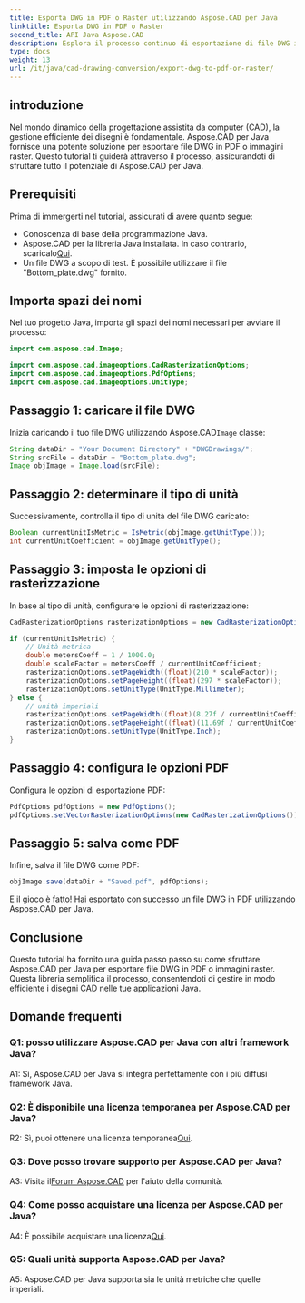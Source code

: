 ```yaml
---
title: Esporta DWG in PDF o Raster utilizzando Aspose.CAD per Java
linktitle: Esporta DWG in PDF o Raster
second_title: API Java Aspose.CAD
description: Esplora il processo continuo di esportazione di file DWG in PDF o immagini raster in Java utilizzando Aspose.CAD. Questa guida passo passo garantisce precisione ed efficienza.
type: docs
weight: 13
url: /it/java/cad-drawing-conversion/export-dwg-to-pdf-or-raster/
---
```

## introduzione

Nel mondo dinamico della progettazione assistita da computer (CAD), la gestione efficiente dei disegni è fondamentale. Aspose.CAD per Java fornisce una potente soluzione per esportare file DWG in PDF o immagini raster. Questo tutorial ti guiderà attraverso il processo, assicurandoti di sfruttare tutto il potenziale di Aspose.CAD per Java.

## Prerequisiti

Prima di immergerti nel tutorial, assicurati di avere quanto segue:

- Conoscenza di base della programmazione Java.
-  Aspose.CAD per la libreria Java installata. In caso contrario, scaricalo[Qui](https://releases.aspose.com/cad/java/).
- Un file DWG a scopo di test. È possibile utilizzare il file "Bottom_plate.dwg" fornito.

## Importa spazi dei nomi

Nel tuo progetto Java, importa gli spazi dei nomi necessari per avviare il processo:

```java
import com.aspose.cad.Image;

import com.aspose.cad.imageoptions.CadRasterizationOptions;
import com.aspose.cad.imageoptions.PdfOptions;
import com.aspose.cad.imageoptions.UnitType;
```

## Passaggio 1: caricare il file DWG

 Inizia caricando il tuo file DWG utilizzando Aspose.CAD`Image` classe:

```java
String dataDir = "Your Document Directory" + "DWGDrawings/";
String srcFile = dataDir + "Bottom_plate.dwg";
Image objImage = Image.load(srcFile);
```

## Passaggio 2: determinare il tipo di unità

Successivamente, controlla il tipo di unità del file DWG caricato:

```java
Boolean currentUnitIsMetric = IsMetric(objImage.getUnitType());
int currentUnitCoefficient = objImage.getUnitType();
```

## Passaggio 3: imposta le opzioni di rasterizzazione

In base al tipo di unità, configurare le opzioni di rasterizzazione:

```java
CadRasterizationOptions rasterizationOptions = new CadRasterizationOptions();

if (currentUnitIsMetric) {
    // Unità metrica
    double metersCoeff = 1 / 1000.0;
    double scaleFactor = metersCoeff / currentUnitCoefficient;
    rasterizationOptions.setPageWidth((float)(210 * scaleFactor));
    rasterizationOptions.setPageHeight((float)(297 * scaleFactor));
    rasterizationOptions.setUnitType(UnitType.Millimeter);
} else {
    // unità imperiali
    rasterizationOptions.setPageWidth((float)(8.27f / currentUnitCoefficient));
    rasterizationOptions.setPageHeight((float)(11.69f / currentUnitCoefficient));
    rasterizationOptions.setUnitType(UnitType.Inch);
}
```

## Passaggio 4: configura le opzioni PDF

Configura le opzioni di esportazione PDF:

```java
PdfOptions pdfOptions = new PdfOptions();
pdfOptions.setVectorRasterizationOptions(new CadRasterizationOptions());
```

## Passaggio 5: salva come PDF

Infine, salva il file DWG come PDF:

```java
objImage.save(dataDir + "Saved.pdf", pdfOptions);
```

E il gioco è fatto! Hai esportato con successo un file DWG in PDF utilizzando Aspose.CAD per Java.

## Conclusione

Questo tutorial ha fornito una guida passo passo su come sfruttare Aspose.CAD per Java per esportare file DWG in PDF o immagini raster. Questa libreria semplifica il processo, consentendoti di gestire in modo efficiente i disegni CAD nelle tue applicazioni Java.

## Domande frequenti

### Q1: posso utilizzare Aspose.CAD per Java con altri framework Java?

A1: Sì, Aspose.CAD per Java si integra perfettamente con i più diffusi framework Java.

### Q2: È disponibile una licenza temporanea per Aspose.CAD per Java?

 R2: Sì, puoi ottenere una licenza temporanea[Qui](https://purchase.aspose.com/temporary-license/).

### Q3: Dove posso trovare supporto per Aspose.CAD per Java?

 A3: Visita il[Forum Aspose.CAD](https://forum.aspose.com/c/cad/19) per l'aiuto della comunità.

### Q4: Come posso acquistare una licenza per Aspose.CAD per Java?

 A4: È possibile acquistare una licenza[Qui](https://purchase.aspose.com/buy).

### Q5: Quali unità supporta Aspose.CAD per Java?

A5: Aspose.CAD per Java supporta sia le unità metriche che quelle imperiali.